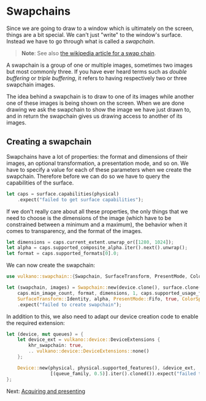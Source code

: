 # Swapchains

Since we are going to draw to a window which is ultimately on the screen, things are a bit special.
We can't just "write" to the window's surface. Instead we have to go through what is called a
*swapchain*.

> **Note**: See also [the wikipedia article for a swap chain](https://en.wikipedia.org/wiki/Swap_Chain).

A swapchain is a group of one or multiple images, sometimes two images but most commonly three. If
you have ever heard terms such as *double buffering* or *triple buffering*, it refers to having
respectively two or three swapchain images.

The idea behind a swapchain is to draw to one of its images while another one of these images is
being shown on the screen. When we are done drawing we ask the swapchain to show the image we have
just drawn to, and in return the swapchain gives us drawing access to another of its images.

## Creating a swapchain

Swapchains have a lot of properties: the format and dimensions of their images, an optional
transformation, a presentation mode, and so on. We have to specify a value for each of these
parameters when we create the swapchain. Therefore before we can do so we have to query the
capabilities of the surface.

```rust
let caps = surface.capabilities(physical)
    .expect("failed to get surface capabilities");
```

If we don't really care about all these properties, the only things that we need to choose is
the dimensions of the image (which have to be constrained between a minimum and a maximum), the
behavior when it comes to transparency, and the format of the images.

```rust
let dimensions = caps.current_extent.unwrap_or([1280, 1024]);
let alpha = caps.supported_composite_alpha.iter().next().unwrap();
let format = caps.supported_formats[0].0;
```

We can now create the swapchain:

```rust
use vulkano::swapchain::{Swapchain, SurfaceTransform, PresentMode, ColorSpace};

let (swapchain, images) = Swapchain::new(device.clone(), surface.clone(),
    caps.min_image_count, format, dimensions, 1, caps.supported_usage_flags, &queue,
    SurfaceTransform::Identity, alpha, PresentMode::Fifo, true, ColorSpace::SrgbNonLinear)
    .expect("failed to create swapchain");
```

In addition to this, we also need to adapt our device creation code to enable the required extension:

```rust
let (device, mut queues) = {
    let device_ext = vulkano::device::DeviceExtensions {
        khr_swapchain: true,
        .. vulkano::device::DeviceExtensions::none()
    };

    Device::new(physical, physical.supported_features(), &device_ext,
                [(queue_family, 0.5)].iter().cloned()).expect("failed to create device")
};
```

Next: [Acquiring and presenting](/guide/acquire-present)
